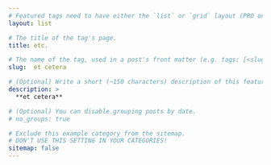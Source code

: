 ```yaml
---
# Featured tags need to have either the `list` or `grid` layout (PRO only).
layout: list

# The title of the tag's page.
title: etc.

# The name of the tag, used in a post's front matter (e.g. tags: [<slug>]).
slug:  et cetera

# (Optional) Write a short (~150 characters) description of this featured tag.
description: >
  **et cetera**

# (Optional) You can disable grouping posts by date.
# no_groups: true

# Exclude this example category from the sitemap.
# DON'T USE THIS SETTING IN YOUR CATEGORIES!
sitemap: false
---
```

